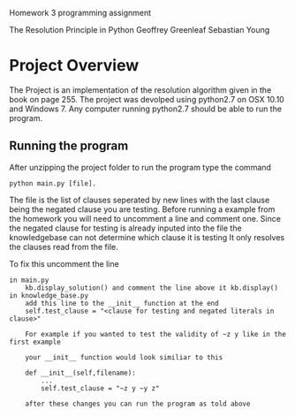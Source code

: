 Homework 3 programming assignment

The Resolution Principle in Python
Geoffrey Greenleaf
Sebastian Young

<h1>Project Overview</h1>
The Project is an implementation of the resolution algorithm given in the book on page 255. The project was devolped using python2.7 on OSX 10.10 and Windows 7. Any computer running python2.7 should be able to run the program. 

<h2>Running the program</h2>
After unzipping the project folder to run the program type the command
	
	python main.py [file]. 

The file is the list of clauses seperated by new lines with the last clause being the negated clause you are testing.
Before running a example from the homework you will need to uncomment a line and comment one. 
Since the negated clause for testing is already inputed into the file the knowledgebase can not determine which clause it is testing
It only resolves the clauses read from the file. 
	
To fix this uncomment the line 

	in main.py
		kb.display_solution() and comment the line above it kb.display()
	in knowledge_base.py
		add this line to the __init__ function at the end
		self.test_clause = "<clause for testing and negated literals in clause>"

		For example if you wanted to test the validity of ~z y like in the first example

		your __init__ function would look similiar to this

		def __init__(self,filename):
			...
			self.test_clause = "~z y ~y z"

		after these changes you can run the program as told above	


